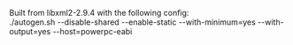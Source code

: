 Built from libxml2-2.9.4 with the following config:  
./autogen.sh --disable-shared --enable-static --with-minimum=yes --with-output=yes --host=powerpc-eabi